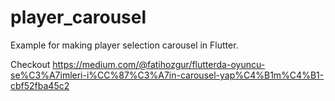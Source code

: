 # player_carousel

Example for making player selection carousel in Flutter.

Checkout  https://medium.com/@fatihozgur/flutterda-oyuncu-se%C3%A7imleri-i%CC%87%C3%A7in-carousel-yap%C4%B1m%C4%B1-cbf52fba45c2
